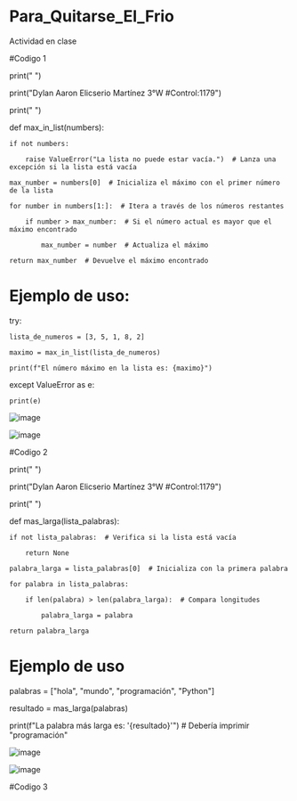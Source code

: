 # Para_Quitarse_El_Frio
Actividad en clase

#Codigo 1

print(" ")

print("Dylan Aaron Elicserio Martínez 3°W #Control:1179")

print(" ")

def max_in_list(numbers):

    if not numbers:
    
        raise ValueError("La lista no puede estar vacía.")  # Lanza una excepción si la lista está vacía

    max_number = numbers[0]  # Inicializa el máximo con el primer número de la lista
    
    for number in numbers[1:]:  # Itera a través de los números restantes
    
        if number > max_number:  # Si el número actual es mayor que el máximo encontrado
        
            max_number = number  # Actualiza el máximo
            
    return max_number  # Devuelve el máximo encontrado

# Ejemplo de uso:

try:

    lista_de_numeros = [3, 5, 1, 8, 2]
    
    maximo = max_in_list(lista_de_numeros)
    
    print(f"El número máximo en la lista es: {maximo}")
    
except ValueError as e:

    print(e)

![image](https://github.com/user-attachments/assets/45be63f8-6d06-4b0b-82a7-5403b633a595)

![image](https://github.com/user-attachments/assets/d20e96f0-8f46-40bb-a3c7-75859a5b75cf)

#Codigo 2

print(" ")

print("Dylan Aaron Elicserio Martínez 3°W #Control:1179")

print(" ")

def mas_larga(lista_palabras):

    if not lista_palabras:  # Verifica si la lista está vacía
    
        return None
        
    palabra_larga = lista_palabras[0]  # Inicializa con la primera palabra
    
    for palabra in lista_palabras:
    
        if len(palabra) > len(palabra_larga):  # Compara longitudes
        
            palabra_larga = palabra
            
    return palabra_larga

# Ejemplo de uso

palabras = ["hola", "mundo", "programación", "Python"]

resultado = mas_larga(palabras)

print(f"La palabra más larga es: '{resultado}'")  # Debería imprimir "programación"

![image](https://github.com/user-attachments/assets/b17d0a4e-d696-4181-889d-f569a0adba64)

![image](https://github.com/user-attachments/assets/8b023489-bf4a-4041-8f2a-e97c17598b1f)

#Codigo 3



